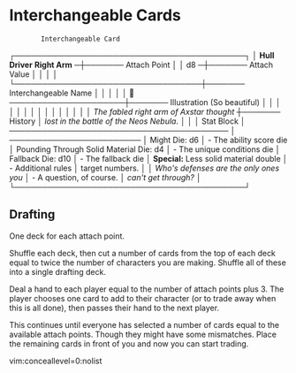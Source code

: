 # Interchangeable Cards


            Interchangeable Card
┌──────────────────────────────────────────┐
│ **Hull Driver**           **Right Arm** ─┼─────── Attach Point
│       │                             d8  ─┼─────── Attach Value
│       │                                  │
│       └──────────────────────────────────┼─────── Interchangeable Name
│                                          │
│                                          │
│                  🦾 ─────────────────────┼─────── Illustration (So beautiful)
│                                          │
│                                          │
│                                          │
│                                          │
│                                          │
│                                          │
│                                          │
│ *The fabled right arm of Axstar thought* ┼─────── History
│ *lost in the battle of the Neos Nebula.* │
│                                          │            Stat Block
│ ──────────────────────────────────────── │    ────────────────────────
│                           Might Die: d6  │    - The ability score die
│ Pounding Through Solid Material Die: d4  │    - The unique conditions die
│                        Fallback Die: d10 │    - The fallback die
│ **Special:** Less solid material double  │    - Additional rules
│ target numbers.                          │
│ *Who's defenses are the only ones you*   │    - A question, of course.
│ *can't get through?*                     │
└──────────────────────────────────────────┘

## Drafting

One deck for each attach point.

Shuffle each deck, then cut a number of cards from the top of each deck equal to twice the number of characters you are making. Shuffle all of these into a single drafting deck.

Deal a hand to each player equal to the number of attach points plus 3. The player chooses one card to add to their character (or to trade away when this is all done), then passes their hand to the next player.

This continues until everyone has selected a number of cards equal to the available attach points. Though they might have some mismatches. Place the remaining cards in front of you and now you can start trading.


























vim:conceallevel=0:nolist
